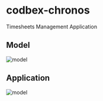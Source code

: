 # codbex-chronos

Timesheets Management Application

## Model 

![model](images/chronos-model.png)

## Application

![model](images/chronos-app.png)

